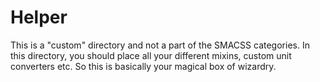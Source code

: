 # Helper

This is a "custom" directory and not a part of the SMACSS categories.
In this directory, you should place all your different mixins, custom unit converters etc. So this is basically your magical box of wizardry.
